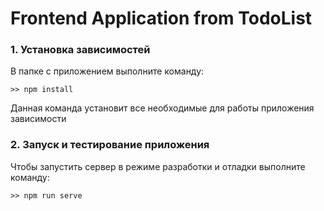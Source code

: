 # Frontend Application from TodoList

### 1. Установка зависимостей
В папке с приложением выполните команду:
```shell
>> npm install
```
Данная команда установит все необходимые для работы приложения зависимости

### 2. Запуск и тестирование приложения
Чтобы запустить сервер в режиме разработки и отладки выполните команду:
```shell
>> npm run serve
```